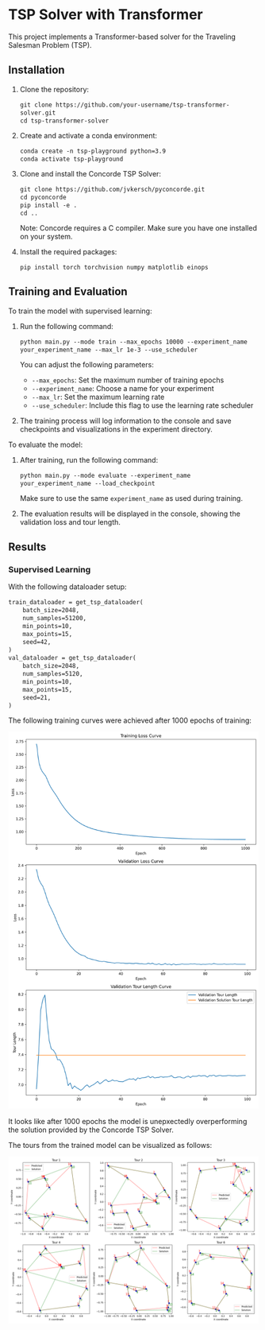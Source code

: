 # TSP Solver with Transformer

This project implements a Transformer-based solver for the Traveling Salesman Problem (TSP).

## Installation

1. Clone the repository:
   ```
   git clone https://github.com/your-username/tsp-transformer-solver.git
   cd tsp-transformer-solver
   ```

2. Create and activate a conda environment:
   ```
   conda create -n tsp-playground python=3.9
   conda activate tsp-playground
   ```


3. Clone and install the Concorde TSP Solver:
   ```
   git clone https://github.com/jvkersch/pyconcorde.git
   cd pyconcorde
   pip install -e .
   cd ..
   ```

   Note: Concorde requires a C compiler. Make sure you have one installed on your system.

4. Install the required packages:
   ```
   pip install torch torchvision numpy matplotlib einops
   ```

## Training and Evaluation

To train the model with supervised learning:

1. Run the following command:
   ```
   python main.py --mode train --max_epochs 10000 --experiment_name your_experiment_name --max_lr 1e-3 --use_scheduler
   ```

   You can adjust the following parameters:
   - `--max_epochs`: Set the maximum number of training epochs
   - `--experiment_name`: Choose a name for your experiment
   - `--max_lr`: Set the maximum learning rate
   - `--use_scheduler`: Include this flag to use the learning rate scheduler

2. The training process will log information to the console and save checkpoints and visualizations in the experiment directory.

To evaluate the model:

1. After training, run the following command:
   ```
   python main.py --mode evaluate --experiment_name your_experiment_name --load_checkpoint
   ```

   Make sure to use the same `experiment_name` as used during training.

2. The evaluation results will be displayed in the console, showing the validation loss and tour length.


## Results
### Supervised Learning
With the following dataloader setup:

```
train_dataloader = get_tsp_dataloader(
    batch_size=2048,
    num_samples=51200,
    min_points=10,
    max_points=15,
    seed=42,
)
val_dataloader = get_tsp_dataloader(
    batch_size=2048,
    num_samples=5120,
    min_points=10,
    max_points=15,
    seed=21,
)
```

The following training curves were achieved after 1000 epochs of training:

![Training Results](rendering/loss_curves.png)

It looks like after 1000 epochs the model is unepxectedly overperforming the solution provided by the Concorde TSP Solver.

The tours from the trained model can be visualized as follows:

![TSP Tour](rendering/epoch_-1_tour.png)



